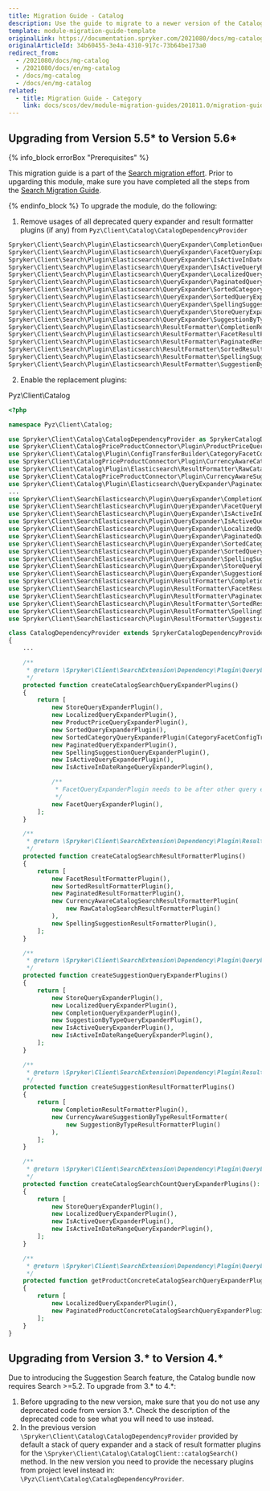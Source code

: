 ```yaml
---
title: Migration Guide - Catalog
description: Use the guide to migrate to a newer version of the Catalog module.
template: module-migration-guide-template
originalLink: https://documentation.spryker.com/2021080/docs/mg-catalog
originalArticleId: 34b60455-3e4a-4310-917c-73b64be173a0
redirect_from:
  - /2021080/docs/mg-catalog
  - /2021080/docs/en/mg-catalog
  - /docs/mg-catalog
  - /docs/en/mg-catalog
related:
  - title: Migration Guide - Category
    link: docs/scos/dev/module-migration-guides/201811.0/migration-guide-category.html
---
```


## Upgrading from Version 5.5* to  Version 5.6*
{% info_block errorBox "Prerequisites" %}

This migration guide is a part of the [Search migration effort](/docs/scos/dev/migration-concepts/search-migration-concept/search-migration-concept.html). Prior to upgarding this module, make sure you have completed all the steps from the [Search Migration Guide](/docs/scos/dev/module-migration-guides/{{page.version}}/migration-guide-search.html#upgrading-from-version-8-9---to-version-8-10--). 

{% endinfo_block %}
To upgrade the module, do the following:
1. Remove usages of all deprecated query expander and result formatter plugins (if any) from `Pyz\Client\Catalog\CatalogDependencyProvider`
```php
Spryker\Client\Search\Plugin\Elasticsearch\QueryExpander\CompletionQueryExpanderPlugin
Spryker\Client\Search\Plugin\Elasticsearch\QueryExpander\FacetQueryExpanderPlugin
Spryker\Client\Search\Plugin\Elasticsearch\QueryExpander\IsActiveInDateRangeQueryExpanderPlugin
Spryker\Client\Search\Plugin\Elasticsearch\QueryExpander\IsActiveQueryExpanderPlugin
Spryker\Client\Search\Plugin\Elasticsearch\QueryExpander\LocalizedQueryExpanderPlugin
Spryker\Client\Search\Plugin\Elasticsearch\QueryExpander\PaginatedQueryExpanderPlugin
Spryker\Client\Search\Plugin\Elasticsearch\QueryExpander\SortedCategoryQueryExpanderPlugin
Spryker\Client\Search\Plugin\Elasticsearch\QueryExpander\SortedQueryExpanderPlugin
Spryker\Client\Search\Plugin\Elasticsearch\QueryExpander\SpellingSuggestionQueryExpanderPlugin
Spryker\Client\Search\Plugin\Elasticsearch\QueryExpander\StoreQueryExpanderPlugin
Spryker\Client\Search\Plugin\Elasticsearch\QueryExpander\SuggestionByTypeQueryExpanderPlugin
Spryker\Client\Search\Plugin\Elasticsearch\ResultFormatter\CompletionResultFormatterPlugin
Spryker\Client\Search\Plugin\Elasticsearch\ResultFormatter\FacetResultFormatterPlugin
Spryker\Client\Search\Plugin\Elasticsearch\ResultFormatter\PaginatedResultFormatterPlugin
Spryker\Client\Search\Plugin\Elasticsearch\ResultFormatter\SortedResultFormatterPlugin
Spryker\Client\Search\Plugin\Elasticsearch\ResultFormatter\SpellingSuggestionResultFormatterPlugin
Spryker\Client\Search\Plugin\Elasticsearch\ResultFormatter\SuggestionByTypeResultFormatterPlugin
```
2. Enable the replacement plugins:

Pyz\Client\Catalog
   
```php
<?php

namespace Pyz\Client\Catalog;

use Spryker\Client\Catalog\CatalogDependencyProvider as SprykerCatalogDependencyProvider;
use Spryker\Client\CatalogPriceProductConnector\Plugin\ProductPriceQueryExpanderPlugin;
use Spryker\Client\Catalog\Plugin\ConfigTransferBuilder\CategoryFacetConfigTransferBuilderPlugin;
use Spryker\Client\CatalogPriceProductConnector\Plugin\CurrencyAwareCatalogSearchResultFormatterPlugin;
use Spryker\Client\Catalog\Plugin\Elasticsearch\ResultFormatter\RawCatalogSearchResultFormatterPlugin;
use Spryker\Client\CatalogPriceProductConnector\Plugin\CurrencyAwareSuggestionByTypeResultFormatter;
use Spryker\Client\Catalog\Plugin\Elasticsearch\QueryExpander\PaginatedProductConcreteCatalogSearchQueryExpanderPlugin;
...
use Spryker\Client\SearchElasticsearch\Plugin\QueryExpander\CompletionQueryExpanderPlugin;
use Spryker\Client\SearchElasticsearch\Plugin\QueryExpander\FacetQueryExpanderPlugin;
use Spryker\Client\SearchElasticsearch\Plugin\QueryExpander\IsActiveInDateRangeQueryExpanderPlugin;
use Spryker\Client\SearchElasticsearch\Plugin\QueryExpander\IsActiveQueryExpanderPlugin;
use Spryker\Client\SearchElasticsearch\Plugin\QueryExpander\LocalizedQueryExpanderPlugin;
use Spryker\Client\SearchElasticsearch\Plugin\QueryExpander\PaginatedQueryExpanderPlugin;
use Spryker\Client\SearchElasticsearch\Plugin\QueryExpander\SortedCategoryQueryExpanderPlugin;
use Spryker\Client\SearchElasticsearch\Plugin\QueryExpander\SortedQueryExpanderPlugin;
use Spryker\Client\SearchElasticsearch\Plugin\QueryExpander\SpellingSuggestionQueryExpanderPlugin;
use Spryker\Client\SearchElasticsearch\Plugin\QueryExpander\StoreQueryExpanderPlugin;
use Spryker\Client\SearchElasticsearch\Plugin\QueryExpander\SuggestionByTypeQueryExpanderPlugin;
use Spryker\Client\SearchElasticsearch\Plugin\ResultFormatter\CompletionResultFormatterPlugin;
use Spryker\Client\SearchElasticsearch\Plugin\ResultFormatter\FacetResultFormatterPlugin;
use Spryker\Client\SearchElasticsearch\Plugin\ResultFormatter\PaginatedResultFormatterPlugin;
use Spryker\Client\SearchElasticsearch\Plugin\ResultFormatter\SortedResultFormatterPlugin;
use Spryker\Client\SearchElasticsearch\Plugin\ResultFormatter\SpellingSuggestionResultFormatterPlugin;
use Spryker\Client\SearchElasticsearch\Plugin\ResultFormatter\SuggestionByTypeResultFormatterPlugin;

class CatalogDependencyProvider extends SprykerCatalogDependencyProvider
{
    ...

    /**
     * @return \Spryker\Client\SearchExtension\Dependency\Plugin\QueryExpanderPluginInterface[]
     */
    protected function createCatalogSearchQueryExpanderPlugins()
    {
        return [
            new StoreQueryExpanderPlugin(),
            new LocalizedQueryExpanderPlugin(),
            new ProductPriceQueryExpanderPlugin(),
            new SortedQueryExpanderPlugin(),
            new SortedCategoryQueryExpanderPlugin(CategoryFacetConfigTransferBuilderPlugin::PARAMETER_NAME),
            new PaginatedQueryExpanderPlugin(),
            new SpellingSuggestionQueryExpanderPlugin(),
            new IsActiveQueryExpanderPlugin(),
            new IsActiveInDateRangeQueryExpanderPlugin(),

            /**
             * FacetQueryExpanderPlugin needs to be after other query expanders which filters down the results.
             */
            new FacetQueryExpanderPlugin(),
        ];
    }

    /**
     * @return \Spryker\Client\SearchExtension\Dependency\Plugin\ResultFormatterPluginInterface[]
     */
    protected function createCatalogSearchResultFormatterPlugins()
    {
        return [
            new FacetResultFormatterPlugin(),
            new SortedResultFormatterPlugin(),
            new PaginatedResultFormatterPlugin(),
            new CurrencyAwareCatalogSearchResultFormatterPlugin(
                new RawCatalogSearchResultFormatterPlugin()
            ),
            new SpellingSuggestionResultFormatterPlugin(),
        ];
    }

    /**
     * @return \Spryker\Client\SearchExtension\Dependency\Plugin\QueryExpanderPluginInterface[]
     */
    protected function createSuggestionQueryExpanderPlugins()
    {
        return [
            new StoreQueryExpanderPlugin(),
            new LocalizedQueryExpanderPlugin(),
            new CompletionQueryExpanderPlugin(),
            new SuggestionByTypeQueryExpanderPlugin(),
            new IsActiveQueryExpanderPlugin(),
            new IsActiveInDateRangeQueryExpanderPlugin(),
        ];
    }

    /**
     * @return \Spryker\Client\SearchExtension\Dependency\Plugin\ResultFormatterPluginInterface[]
     */
    protected function createSuggestionResultFormatterPlugins()
    {
        return [
            new CompletionResultFormatterPlugin(),
            new CurrencyAwareSuggestionByTypeResultFormatter(
                new SuggestionByTypeResultFormatterPlugin()
            ),
        ];
    }

    /**
     * @return \Spryker\Client\SearchExtension\Dependency\Plugin\QueryExpanderPluginInterface[]
     */
    protected function createCatalogSearchCountQueryExpanderPlugins(): array
    {
        return [
            new StoreQueryExpanderPlugin(),
            new LocalizedQueryExpanderPlugin(),
            new IsActiveQueryExpanderPlugin(),
            new IsActiveInDateRangeQueryExpanderPlugin(),
        ];
    }

    /**
     * @return \Spryker\Client\SearchExtension\Dependency\Plugin\QueryExpanderPluginInterface[]
     */
    protected function getProductConcreteCatalogSearchQueryExpanderPlugins(): array
    {
        return [
            new LocalizedQueryExpanderPlugin(),
            new PaginatedProductConcreteCatalogSearchQueryExpanderPlugin(),
        ];
    }
}
```

## Upgrading from Version 3.* to Version 4.*

Due to introducing the Suggestion Search feature, the Catalog bundle now requires Search >=5.2.
To upgrade from 3.* to 4.\*:
1. Before upgrading to the new version, make sure that you do not use any deprecated code from version 3.\*. Check the description of the deprecated code to see what you will need to use instead.
2. In the previous version `\Spryker\Client\Catalog\CatalogDependencyProvider` provided by default a stack of query expander and a stack of result formatter plugins for the `\Spryker\Client\Catalog\CatalogClient::catalogSearch()` method. In the new version you need to provide the necessary plugins from project level instead in: `\Pyz\Client\Catalog\CatalogDependencyProvider`.

